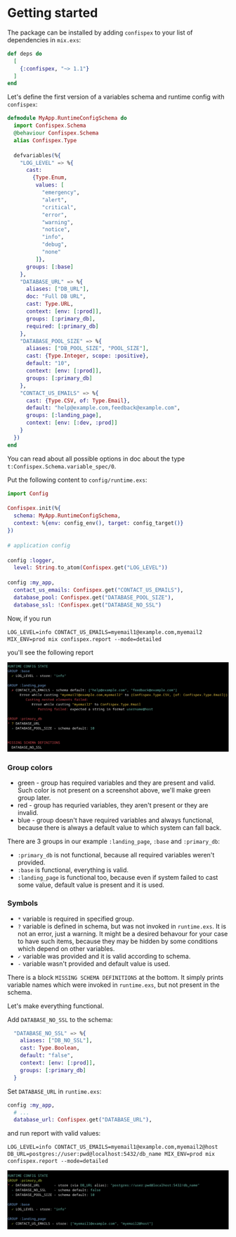 # Getting started

The package can be installed by adding `confispex` to your list of dependencies in `mix.exs`:

```elixir
def deps do
  [
    {:confispex, "~> 1.1"}
  ]
end
```

Let's define the first version of a variables schema and runtime config with `confispex`:
```elixir
defmodule MyApp.RuntimeConfigSchema do
  import Confispex.Schema
  @behaviour Confispex.Schema
  alias Confispex.Type

  defvariables(%{
    "LOG_LEVEL" => %{
      cast:
        {Type.Enum,
         values: [
           "emergency",
           "alert",
           "critical",
           "error",
           "warning",
           "notice",
           "info",
           "debug",
           "none"
         ]},
      groups: [:base]
    },
    "DATABASE_URL" => %{
      aliases: ["DB_URL"],
      doc: "Full DB URL",
      cast: Type.URL,
      context: [env: [:prod]],
      groups: [:primary_db],
      required: [:primary_db]
    },
    "DATABASE_POOL_SIZE" => %{
      aliases: ["DB_POOL_SIZE", "POOL_SIZE"],
      cast: {Type.Integer, scope: :positive},
      default: "10",
      context: [env: [:prod]],
      groups: [:primary_db]
    },
    "CONTACT_US_EMAILS" => %{
      cast: {Type.CSV, of: Type.Email},
      default: "help@example.com,feedback@example.com",
      groups: [:landing_page],
      context: [env: [:dev, :prod]]
    }
  })
end
```
You can read about all possible options in doc about the type `t:Confispex.Schema.variable_spec/0`.

Put the following content to `config/runtime.exs`:
```elixir
import Config

Confispex.init(%{
  schema: MyApp.RuntimeConfigSchema,
  context: %{env: config_env(), target: config_target()}
})

# application config

config :logger,
  level: String.to_atom(Confispex.get("LOG_LEVEL"))

config :my_app,
  contact_us_emails: Confispex.get("CONTACT_US_EMAILS"),
  database_pool: Confispex.get("DATABASE_POOL_SIZE"),
  database_ssl: !Confispex.get("DATABASE_NO_SSL")
```

Now, if you run
```
LOG_LEVEL=info CONTACT_US_EMAILS=myemail1@example.com,myemail2 MIX_ENV=prod mix confispex.report --mode=detailed
```
you'll see the following report

![state 1](images/state1.png)

### Group colors
* green - group has required variables and they are present and valid. Such color is not present on a screenshot above, we'll make green group later.
* red - group has requried variables, they aren't present or they are invalid.
* blue - group doesn't have required variables and always functional, because there is always a default value to which system can fall back.

There are 3 groups in our example `:landing_page`, `:base` and `:primary_db`:
* `:primary_db` is not functional, because all required variables weren't provided.
* `:base` is functional, everything is valid.
* `:landing_page` is functional too, because even if system failed to cast some value, default value is present and it is used.

### Symbols
* `*` variable is required in specified group. 
* `?` variable is defined in schema, but was not invoked in `runtime.exs`. It is not an error,
just a warning. It might be a desired behavour for your case to have such items, because they may be hidden by some conditions
which depend on other variables.
* `✓` variable was provided and it is valid according to schema.
* `-` variable wasn't provided and default value is used.


There is a block `MISSING SCHEMA DEFINITIONS` at the bottom.
It simply prints variable names which were invoked in `runtime.exs`, but not present in the schema.

Let's make everything functional.

Add `DATABASE_NO_SSL` to the schema:
```elixir
  "DATABASE_NO_SSL" => %{
    aliases: ["DB_NO_SSL"],
    cast: Type.Boolean,
    default: "false",
    context: [env: [:prod]],
    groups: [:primary_db]
  }
```
Set `DATABASE_URL` in `runtime.exs`:
```elixir
config :my_app,
  # ...
  database_url: Confispex.get("DATABASE_URL"),
```
and run report with valid values:

```
LOG_LEVEL=info CONTACT_US_EMAILS=myemail1@example.com,myemail2@host DB_URL=postgres://user:pwd@localhost:5432/db_name MIX_ENV=prod mix confispex.report --mode=detailed
```
![state 2](images/state2.png)
